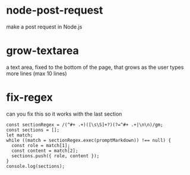# node-post-request

make a post request in Node.js

# grow-textarea

a text area, fixed to the bottom of the page, that grows as the user types more lines (max 10 lines)

# fix-regex

can you fix this so it works with the last section

```
const sectionRegex = /(^#+ .+)([\s\S]+?)(?=^#+ .+|\n\n)/gm;
const sections = [];
let match;
while ((match = sectionRegex.exec(promptMarkdown)) !== null) {
  const role = match[1];
  const content = match[2];
  sections.push({ role, content });
}
console.log(sections);
```
